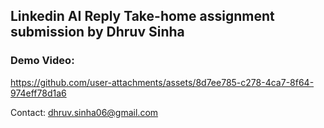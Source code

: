 ## Linkedin AI Reply Take-home assignment submission by Dhruv Sinha 

### Demo Video: 
https://github.com/user-attachments/assets/8d7ee785-c278-4ca7-8f64-974eff78d1a6

Contact:
dhruv.sinha06@gmail.com
